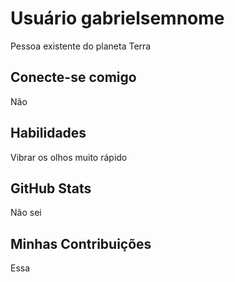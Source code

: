 # Usuário gabrielsemnome
Pessoa existente do planeta Terra

## Conecte-se comigo
Não

## Habilidades
Vibrar os olhos muito rápido

## GitHub Stats
Não sei

## Minhas Contribuições
Essa